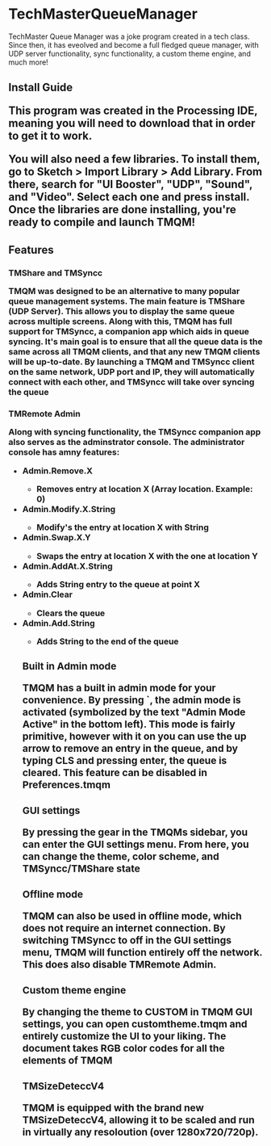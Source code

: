 # TechMasterQueueManager

<p>TechMaster Queue Manager was a joke program created in a tech class. Since then, it has eveolved and become a full fledged queue manager, with UDP server functionality, sync functionality, a custom theme engine, and much more!
  
 <h2> Install Guide
 <p> This program was created in the Processing IDE, meaning you will need to download that in order to get it to work.
  
  You will also need a few libraries. To install them, go to Sketch > Import Library > Add Library. From there, search for "UI Booster", "UDP", "Sound", and "Video". Select each one and press install. Once the libraries are done installing, you're ready to compile and launch TMQM!
  
  
  <h2>Features
  <h3>TMShare and TMSyncc
  <p>TMQM was designed to be an alternative to many popular queue management systems. The main feature is TMShare (UDP Server). This allows you to display the same queue across multiple screens. Along with this, TMQM has full support for TMSyncc, a companion app which aids in queue syncing. It's main goal is to ensure that all the queue data is the same across all TMQM clients, and that any new TMQM clients will be up-to-date. By launching a TMQM and TMSyncc client on the same network, UDP port and IP, they will automatically connect with each other, and TMSyncc will take over syncing the queue
  <h3>TMRemote Admin
    <p>Along with syncing functionality, the TMSyncc companion app also serves as the adminstrator console. The administrator console has amny features:
      <ul>
        <li>Admin.Remove.X</li>
        <ul>
          <li>Removes entry at location X (Array location. Example: 0)</li>
        </ul>
                <li>Admin.Modify.X.String</li>
        <ul>
          <li>Modify's the entry at location X with String</li>
        </ul>
                        <li>Admin.Swap.X.Y</li>
        <ul>
          <li>Swaps the entry at location X with the one at location Y</li>
        </ul>
                        <li>Admin.AddAt.X.String</li>
        <ul>
          <li>Adds String entry to the queue at point X</li>
        </ul>
                        <li>Admin.Clear</li>
        <ul>
          <li>Clears the queue</li>
        </ul>
                                                  <li>Admin.Add.String</li>
        <ul>
          <li>Adds String to the end of the queue</li>
        </ul>
    </ol>
     <h3>Built in Admin mode
       <p>TMQM has a built in admin mode for your convenience. By pressing `, the admin mode is activated (symbolized by the text "Admin Mode Active" in the bottom left). This mode is fairly primitive, however with it on you can use the up arrow to remove an entry in the queue, and by typing CLS and pressing enter, the queue is cleared. This feature can be disabled in Preferences.tmqm
         <h3>GUI settings
           <p>By pressing the gear in the TMQMs sidebar, you can enter the GUI settings menu. From here, you can change the theme, color scheme, and TMSyncc/TMShare state
             <h3>Offline mode
               <p>TMQM can also be used in offline mode, which does not require an internet connection. By switching TMSyncc to off in the GUI settings menu, TMQM will function entirely off the network. This does also disable TMRemote Admin. 
                 <h3>Custom theme engine
                   <p>By changing the theme to CUSTOM in TMQM GUI settings, you can open customtheme.tmqm and entirely customize the UI to your liking. The document takes RGB color codes for all the elements of TMQM
                     <h3>TMSizeDeteccV4
                       <p>TMQM is equipped with the brand new TMSizeDeteccV4, allowing it to be scaled and run in virtually any resoloution (over 1280x720/720p).
                      
